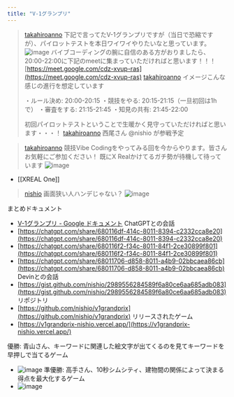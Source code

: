 ```yaml
---
title: "V-1グランプリ"
---
```


> [takahiroanno](https://x.com/takahiroanno/status/1912731234792534294) 下記で言ってたV-1グランプリですが（当日で恐縮ですが）、パイロットテストを本日ワイワイやりたいなと思っています。
>  ![image](https://gyazo.com/4544e9eef77f22a02055baf3833534b5/thumb/1000)
>  バイブコーディングの腕に自信のある方がおりましたら、20:00-22:00に下記のmeetに集まっていただければと思います！！！
>  [https://meet.google.com/cdz-xvup-ras](https://meet.google.com/cdz-xvup-ras)
> [takahiroanno](https://x.com/takahiroanno/status/1912732011711910192) イメージこんな感じの進行を想定しています
>
>  ・ルール決め: 20:00-20:15
>  ・競技をやる: 20:15-21:15（一旦初回は1hで）
>  ・審査をする: 21:15-21:45
>  ・知見の共有: 21:45-22:00
>
>  初回パイロットテストということで生暖かく見守っていただければと思います・・・！
> [takahiroanno](https://x.com/takahiroanno/status/1912732253383172323) 西尾さん @nishio が参戦予定

> [takahiroanno](https://x.com/takahiroanno/status/1912823723796926966) 競技Vibe Codingをやってみる回を今からやります。皆さんお気軽にご参加ください！
>  既にX Realかけてるガチ勢が待機して待っています
>  ![image](https://gyazo.com/4c70470d2ba6777f608f62b30724cb13/thumb/1000)
- [[XREAL One]]
> [nishio](https://x.com/nishio/status/1912824710582395313) 画面狭い人ハンデじゃない？
>  ![image](https://gyazo.com/d55235e54adddd5ba341429d5dac2485/thumb/1000)

まとめドキュメント
- [V-1グランプリ - Google ドキュメント](https://docs.google.com/document/d/1KYtnN0wH9Mk0fZ34_j2qHIDVvfoddai0XVoIuvw5SRw/edit?tab=t.d2q3u2ly1etg#heading=h.a6168fdm0y8o)
ChatGPTとの会話
- [https://chatgpt.com/share/680116df-414c-8011-8394-c2332cca8e20](https://chatgpt.com/share/680116df-414c-8011-8394-c2332cca8e20)
- [https://chatgpt.com/share/680116f2-f34c-8011-84f1-2ce30899f801](https://chatgpt.com/share/680116f2-f34c-8011-84f1-2ce30899f801)
- [https://chatgpt.com/share/68011706-d858-8011-a4b9-02bbcaea86cb](https://chatgpt.com/share/68011706-d858-8011-a4b9-02bbcaea86cb)
Devinとの会話
- [https://gist.github.com/nishio/2989556284589f6a80ce6aa685adb083](https://gist.github.com/nishio/2989556284589f6a80ce6aa685adb083)
リポジトリ
- [https://github.com/nishio/v1grandprix](https://github.com/nishio/v1grandprix)
リリースされたゲーム
- [https://v1grandprix-nishio.vercel.app/](https://v1grandprix-nishio.vercel.app/)

優勝: 青山さん、キーワードに関連した絵文字が出てくるのを見てキーワードを早押しで当てるゲーム
- ![image](https://gyazo.com/818e9ebb4f86156464110893ec065e3e/thumb/1000)
準優勝: 高手さん、10秒シムシティ、建物間の関係によって決まる得点を最大化するゲーム
- ![image](https://gyazo.com/e74de7603ecb2739f0b1d945e793d5bc/thumb/1000)

